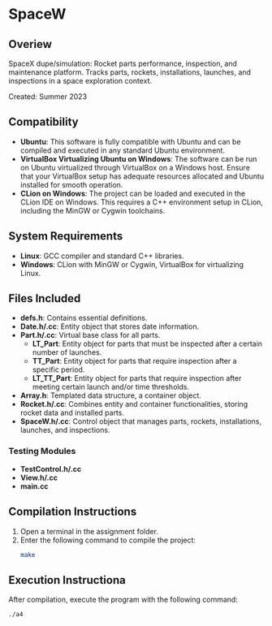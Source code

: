 # SpaceW

## Overiew
SpaceX dupe/simulation: Rocket parts performance, inspection, and maintenance platform. Tracks parts, rockets, installations, launches, and inspections in a space exploration context.

Created: Summer 2023

## Compatibility
- **Ubuntu**: This software is fully compatible with Ubuntu and can be compiled and executed in any standard Ubuntu environment.
- **VirtualBox Virtualizing Ubuntu on Windows**: The software can be run on Ubuntu virtualized through VirtualBox on a Windows host. Ensure that your VirtualBox setup has adequate resources allocated and Ubuntu installed for smooth operation.
- **CLion on Windows**: The project can be loaded and executed in the CLion IDE on Windows. This requires a C++ environment setup in CLion, including the MinGW or Cygwin toolchains.

## System Requirements
- **Linux**: GCC compiler and standard C++ libraries.
- **Windows**: CLion with MinGW or Cygwin, VirtualBox for virtualizing Linux.

## Files Included

- **defs.h**: Contains essential definitions.
- **Date.h/.cc**: Entity object that stores date information.
- **Part.h/.cc**: Virtual base class for all parts.
  - **LT_Part**: Entity object for parts that must be inspected after a certain number of launches.
  - **TT_Part**: Entity object for parts that require inspection after a specific period.
  - **LT_TT_Part**: Entity object for parts that require inspection after meeting certain launch and/or time thresholds.
- **Array.h**: Templated data structure, a container object.
- **Rocket.h/.cc**: Combines entity and container functionalities, storing rocket data and installed parts.
- **SpaceW.h/.cc**: Control object that manages parts, rockets, installations, launches, and inspections.
  
### Testing Modules

- **TestControl.h/.cc**
- **View.h/.cc**
- **main.cc**

## Compilation Instructions
1. Open a terminal in the assignment folder.
2. Enter the following command to compile the project:
   ```bash
   make

## Execution Instructiona
After compilation, execute the program with the following command:
   ```bash
   ./a4


